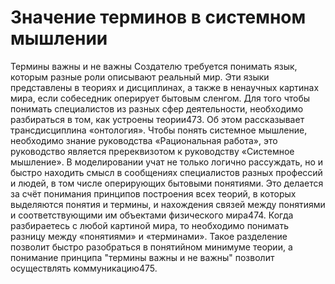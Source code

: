 # Значение терминов в системном мышлении

Термины важны и не важны
Создателю требуется понимать язык, которым разные роли описывают реальный мир. Эти языки представлены в теориях и дисциплинах, а также в ненаучных картинах мира, если собеседник оперирует бытовым сленгом.
Для того чтобы понимать специалистов из разных сфер деятельности, необходимо разбираться в том, как устроены теории473. Об этом рассказывает трансдисциплина «онтология». Чтобы понять системное мышление, необходимо знание руководства «Рациональная работа», это руководство является пререквизотом к руководству «Системное мышление». 
В моделировании учат не только логично рассуждать, но и быстро находить смысл в сообщениях специалистов разных профессий и людей, в том числе оперирующих бытовыми понятиями. Это делается за счёт понимания принципов построения всех теорий, в которых выделяются понятия и термины, и нахождения связей между понятиями и соответствующими им объектами физического мира474.
Когда разбираетесь с любой картиной мира, то необходимо понимать разницу между «понятиями» и «терминами». Такое разделение позволит быстро разобраться в понятийном минимуме теории, а понимание принципа "термины важны и не важны" позволит осуществлять коммуникацию475.
